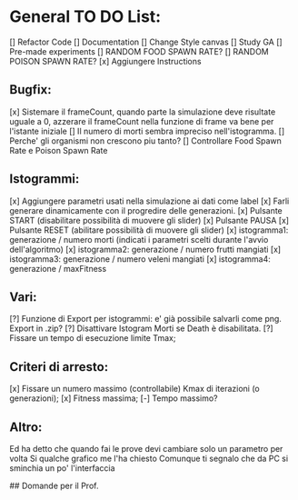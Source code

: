 # General TO DO List:
[] Refactor Code
[] Documentation
[] Change Style canvas
[] Study GA
[] Pre-made experiments
[] RANDOM FOOD SPAWN RATE?
[] RANDOM POISON SPAWN RATE?
[x] Aggiungere Instructions

## Bugfix:
[x] Sistemare il frameCount, quando parte la simulazione deve risultate uguale a 0, azzerare il frameCount nella funzione di frame va bene per l'istante iniziale 
[] Il numero di morti sembra impreciso nell'istogramma.
[] Perche' gli organismi non crescono piu tanto?
[] Controllare Food Spawn Rate e Poison Spawn Rate

## Istogrammi:
[x] Aggiungere parametri usati nella simulazione ai dati come label
[x] Farli generare dinamicamente con il progredire delle generazioni.
[x] Pulsante START (disabilitare possibilità di muovere gli slider)
[x] Pulsante PAUSA
[x] Pulsante RESET (abilitare possibilità di muovere gli slider)
[x] istogramma1: generazione / numero morti (indicati i parametri scelti durante l'avvio dell'algoritmo)
[x] istogramma2: generazione / numero frutti mangiati
[x] istogramma3: generazione / numero veleni mangiati
[x] istogramma4: generazione / maxFitness

## Vari:
[?] Funzione di Export per istogrammi: e' già possibile salvarli come png. Export in .zip?
[?] Disattivare Istogram Morti se Death è disabilitata.
[?] Fissare un tempo di esecuzione limite Tmax;

## Criteri di arresto: 
[x] Fissare un numero massimo (controllabile) Kmax di iterazioni (o generazioni);
[x] Fitness massima;
[-] Tempo massimo?

## Altro:
Ed ha detto che quando fai le prove devi cambiare solo un parametro per volta
Si qualche grafico me l'ha chiesto
Comunque ti segnalo che da PC si sminchia un po' l'interfaccia

## Domande per il Prof.

